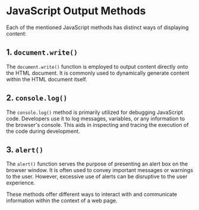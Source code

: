 # JavaScript Output Methods

Each of the mentioned JavaScript methods has distinct ways of displaying content:

## 1. `document.write()`

The `document.write()` function is employed to output content directly onto the HTML document. It is commonly used to dynamically generate content within the HTML document itself.

## 2. `console.log()`

The `console.log()` method is primarily utilized for debugging JavaScript code. Developers use it to log messages, variables, or any information to the browser's console. This aids in inspecting and tracing the execution of the code during development.

## 3. `alert()`

The `alert()` function serves the purpose of presenting an alert box on the browser window. It is often used to convey important messages or warnings to the user. However, excessive use of alerts can be disruptive to the user experience.

These methods offer different ways to interact with and communicate information within the context of a web page.
